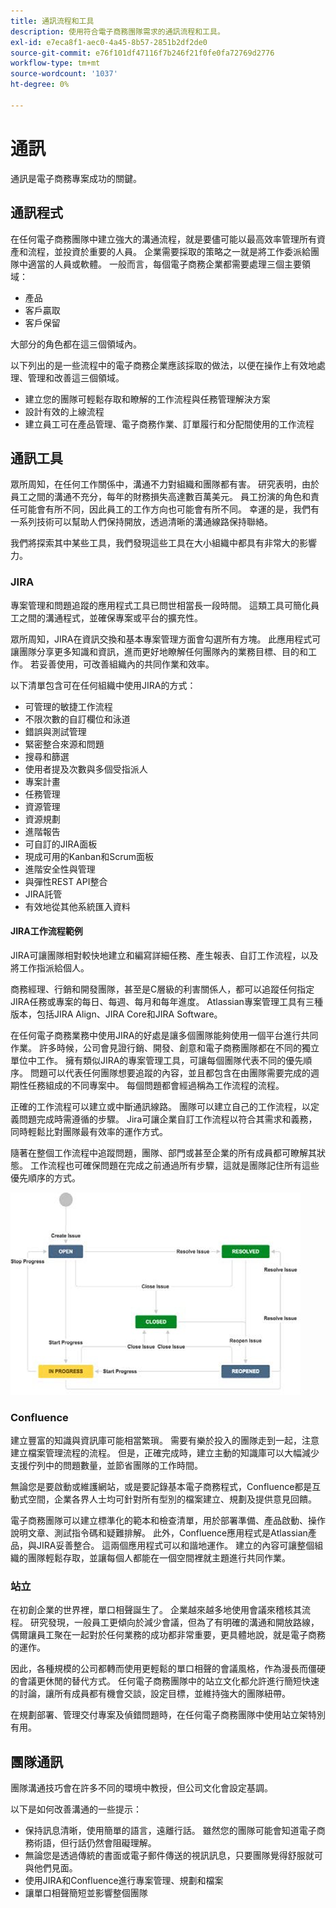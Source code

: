 ```yaml
---
title: 通訊流程和工具
description: 使用符合電子商務團隊需求的通訊流程和工具。
exl-id: e7eca8f1-aec0-4a45-8b57-2851b2df2de0
source-git-commit: e76f101df47116f7b246f21f0fe0fa72769d2776
workflow-type: tm+mt
source-wordcount: '1037'
ht-degree: 0%

---
```


# 通訊

通訊是電子商務專案成功的關鍵。

## 通訊程式

在任何電子商務團隊中建立強大的溝通流程，就是要儘可能以最高效率管理所有資產和流程，並投資於重要的人員。 企業需要採取的策略之一就是將工作委派給團隊中適當的人員或軟體。 一般而言，每個電子商務企業都需要處理三個主要領域：

- 產品
- 客戶贏取
- 客戶保留

大部分的角色都在這三個領域內。

以下列出的是一些流程中的電子商務企業應該採取的做法，以便在操作上有效地處理、管理和改善這三個領域。

- 建立您的團隊可輕鬆存取和瞭解的工作流程與任務管理解決方案
- 設計有效的上線流程
- 建立員工可在產品管理、電子商務作業、訂單履行和分配間使用的工作流程

## 通訊工具

眾所周知，在任何工作關係中，溝通不力對組織和團隊都有害。 研究表明，由於員工之間的溝通不充分，每年的財務損失高達數百萬美元。 員工扮演的角色和責任可能會有所不同，因此員工的工作方向也可能會有所不同。 幸運的是，我們有一系列技術可以幫助人們保持開放，透過清晰的溝通線路保持聯絡。

我們將探索其中某些工具，我們發現這些工具在大小組織中都具有非常大的影響力。

### JIRA

專案管理和問題追蹤的應用程式工具已問世相當長一段時間。 這類工具可簡化員工之間的溝通程式，並確保專案或平台的擴充性。

眾所周知，JIRA在資訊交換和基本專案管理方面會勾選所有方塊。 此應用程式可讓團隊分享更多知識和資訊，進而更好地瞭解任何團隊內的業務目標、目的和工作。 若妥善使用，可改善組織內的共同作業和效率。

以下清單包含可在任何組織中使用JIRA的方式：

- 可管理的敏捷工作流程
- 不限次數的自訂欄位和泳道
- 錯誤與測試管理
- 緊密整合來源和問題
- 搜尋和篩選
- 使用者提及次數與多個受指派人
- 專案計畫
- 任務管理
- 資源管理
- 資源規劃
- 進階報告
- 可自訂的JIRA面板
- 現成可用的Kanban和Scrum面板
- 進階安全性與管理
- 與彈性REST API整合
- JIRA託管
- 有效地從其他系統匯入資料

#### JIRA工作流程範例

JIRA可讓團隊相對較快地建立和編寫詳細任務、產生報表、自訂工作流程，以及將工作指派給個人。

商務經理、行銷和開發團隊，甚至是C層級的利害關係人，都可以追蹤任何指定JIRA任務或專案的每日、每週、每月和每年進度。 Atlassian專案管理工具有三種版本，包括JIRA Align、JIRA Core和JIRA Software。

在任何電子商務業務中使用JIRA的好處是讓多個團隊能夠使用一個平台進行共同作業。 許多時候，公司會見證行銷、開發、創意和電子商務團隊都在不同的獨立單位中工作。 擁有類似JIRA的專案管理工具，可讓每個團隊代表不同的優先順序。 問題可以代表任何團隊想要追蹤的內容，並且都包含在由團隊需要完成的週期性任務組成的不同專案中。 每個問題都會經過稱為工作流程的流程。

正確的工作流程可以建立或中斷通訊線路。 團隊可以建立自己的工作流程，以定義問題完成時需遵循的步驟。 Jira可讓企業自訂工作流程以符合其需求和義務，同時輕鬆比對團隊最有效率的運作方式。

隨著在整個工作流程中追蹤問題，團隊、部門或甚至企業的所有成員都可瞭解其狀態。 工作流程也可確保問題在完成之前通過所有步驟，這就是團隊記住所有這些優先順序的方式。

![JIRA工作流程範例圖表](../../assets/playbooks/jira-workflow-example.png)

### Confluence

建立豐富的知識與資訊庫可能相當繁瑣。 需要有樂於投入的團隊走到一起，注意建立檔案管理流程的流程。 但是，正確完成時，建立主動的知識庫可以大幅減少支援佇列中的問題數量，並節省團隊的工作時間。

無論您是要啟動或維護網站，或是要記錄基本電子商務程式，Confluence都是互動式空間，企業各界人士均可針對所有型別的檔案建立、規劃及提供意見回饋。

電子商務團隊可以建立標準化的範本和檢查清單，用於部署準備、產品啟動、操作說明文章、測試指令碼和疑難排解。 此外，Confluence應用程式是Atlassian產品，與JIRA妥善整合。 這兩個應用程式可以和諧地運作。 建立的內容可讓整個組織的團隊輕鬆存取，並讓每個人都能在一個空間裡就主題進行共同作業。

### 站立

在初創企業的世界裡，單口相聲誕生了。 企業越來越多地使用會議來稽核其流程。 研究發現，一般員工更傾向於減少會議，但為了有明確的溝通和開放路線，偶爾讓員工聚在一起對於任何業務的成功都非常重要，更具體地說，就是電子商務的運作。

因此，各種規模的公司都轉而使用更輕鬆的單口相聲的會議風格，作為漫長而僵硬的會議更休閒的替代方式。 任何電子商務團隊中的站立文化都允許進行簡短快速的討論，讓所有成員都有機會交談，設定目標，並維持強大的團隊紐帶。

在規劃部署、管理交付專案及偵錯問題時，在任何電子商務團隊中使用站立架特別有用。

## 團隊通訊

團隊溝通技巧會在許多不同的環境中教授，但公司文化會設定基調。

以下是如何改善溝通的一些提示：

- 保持訊息清晰，使用簡單的語言，遠離行話。 雖然您的團隊可能會知道電子商務術語，但行話仍然會阻礙理解。
- 無論您是透過傳統的書面或電子郵件傳送的視訊訊息，只要團隊覺得舒服就可與他們見面。
- 使用JIRA和Confluence進行專案管理、規劃和檔案
- 讓單口相聲簡短並影響整個團隊
